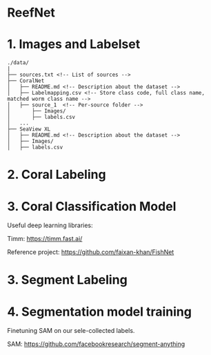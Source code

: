 # ReefNet

# 1. Images and Labelset
```
./data/
|
├── sources.txt <!-- List of sources -->
├── CoralNet
│   ├── README.md <!-- Description about the dataset -->
│   ├── Labelmapping.csv <!-- Store class code, full class name, matched worm class name -->
│   ├── source_1  <!-- Per-source folder -->
│       ├── Images/
│       ├── labels.csv
│   ...
├── SeaView XL
│   ├── README.md <!-- Description about the dataset -->
│   ├── Images/
│   ├── labels.csv
```

# 2. Coral Labeling


# 3. Coral Classification Model
Useful deep learning libraries:

Timm: https://timm.fast.ai/

Reference project: https://github.com/faixan-khan/FishNet

# 3. Segment Labeling

# 4. Segmentation model training
Finetuning SAM on our sele-collected labels.

SAM: https://github.com/facebookresearch/segment-anything

